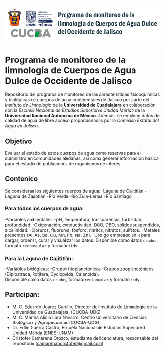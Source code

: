 ![Logo UdG](banner.png)
# Programa de monitoreo de la limnología de Cuerpos de Agua Dulce de Occidente de Jalisco

Repositorio del programa de monitoreo de las características fisicoquímicas y biológicas de cuerpos de agua continentales de Jalisco por parte del *Instituto de Limnología* de la **Universidad de Guadalajara** en colaboración con la *Escuela Nacional de Estudios Superiores Unidad Mérida* de la **Universidad Nacional Autónoma de México**. Además, se emplean datos de calidad de agua de libre acceso proporcionados por la *Comisión Estatal del Agua en Jalisco*. 

## Objetivo
Evaluar el estado de estos cuerpos de agua como reservas para el suministro en comunidades aledañas, así como generar información básica para el estudio de poblaciones de organismos de interés.

## Contenido
Se consideran los siguientes cuerpos de agua:
-Laguna de Cajititlán
-Laguna de Zapotlán
-Río Verde
-Río Zula-Lerma
-Río Santiago

### Para todos los cuerpos de agua:
-Variables ambientales:
 -pH, temperatura, transparencia, turbiedad, profundidad.
 -Oxigenación, conductividad, DQO, DBO, sólidos suspendidos, alcalinidad.
 -Cloruros, fluoruros, fósforo, nitritos, nitratos, sulfatos.
 -Metales presentes (Al, As, Ba, Cu, Mn, Pb, Na, Zn).
-Código empleado en `R` para cargar, ordenar, curar y visualizar los datos.
Disponible como datos `crudos`, formato `rectangular` y formato `tidy`.

### Para la Laguna de Cajititlán:
-Variables biológicas: 
 -Grupos fitoplanctónicos 
 -Grupos zooplanctónicos (Diplostraca, Rotifera, Cyclopoida, Calanoida).  
Disponible como datos `crudos`, formato`rectangular` y formato `tidy`.

## Participan:
- M. C. Eduardo Juárez Carrillo, Director del Instituto de Limnología de la Universidad de Guadalajara, (CUCBA-UDG)
- M. C. Martha Alicia Lara Navarro, Centro Universitario de Ciencias Biológicas y Agropecuarias (CUCBA-UDG)
- Dr. Edlin Guerra Castro, Escuela Nacional de Estudios Superiored Unidad Mérida (ENES-UNAM)
- Cristofer Camarena Orozco, estudiante de licenciatura, responsable del repositorio (camarenaocristofer@gmail.com)
